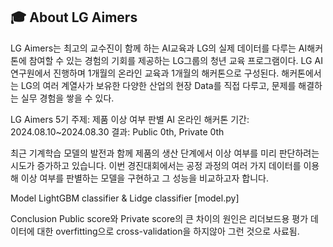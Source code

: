 

## 🎓 About LG Aimers
LG Aimers는 최고의 교수진이 함께 하는 AI교육과 LG의 실제 데이터를 다루는 AI해커톤에 참여할 수 있는 경험의 기회를 제공하는 LG그룹의 청년 교육 프로그램이다. LG AI연구원에서 진행하며 1개월의 온라인 교육과 1개월의 해커톤으로 구성된다. 해커톤에서는 LG의 여러 계열사가 보유한 다양한 산업의 현장 Data를 직접 다루고, 문제를 해결하는 실무 경험을 쌓을 수 있다.

LG Aimers 5기
주제: 제품 이상 여부 판별 AI 온라인 해커톤
기간: 2024.08.10~2024.08.30
결과: Public 0th, Private 0th

​최근 기계학습 모델의 발전과 함께 제품의 생산 단계에서 이상 여부를 미리 판단하려는 시도가 증가하고 있습니다.
이번 경진대회에서는 공정 과정의 여러 가지 데이터를 이용해 이상 여부를 판별하는 모델을 구현하고 그 성능을 비교하고자 합니다.


Model
LightGBM classifier & Lidge classifier [model.py]

Conclusion
Public score와 Private score의 큰 차이의 원인은 리더보드용 평가 데이터에 대한 overfitting으로 cross-validation을 하지않아 그런 것으로 사료됨.
